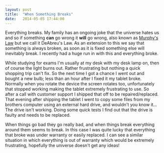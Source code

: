 ```yaml
---
layout: post
title:  "When Something Breaks"
date:   2014-05-05 17:44:00
---
```


Everything breaks. My family has an ongoing joke that the universe hates us and so if something **can** go wrong it **will** go wrong, also known as [Murphy's Law](http://en.wikipedia.org/wiki/Murphy's_law) but we call it DeAbreu's Law. As an extension to this we say that something is always broken, as soon as it is fixed something else will inevitably break. I recently had a huge run in with this and everything broke.

<!--more-->

While studying for exams I'm usually at my desk with my desk lamp on, then of course the light burns out. Rather frustrating but nothing a quick shopping trip can't fix. So the next time I got a chance I went out and bought a new bulb; less than an hour after I fixed it my tablet broke. Normally when you rotate the device the screen rotates too, unfortunately that stopped working making the tablet extremely frustrating to use. So after a call with customer support I shipped that off to be repaired/replaced. That evening after shipping the tablet I went to copy some files from my brothers computer using an external hard drive, and wouldn't you know it... The drive isn't working. Doing some quick tests I find out that the drive is faulty and needs to be replaced.

When things go bad they go really bad, and when things break everything around them seems to break. In this case I was quite lucky that everything that broke was under warranty or easily replaced. I can see a similar situation in which everything is out of warranty which would be extremely frustrating, hopefully the universe doesn't get any ideas!
